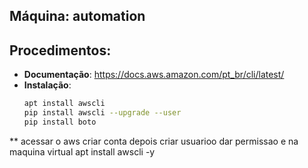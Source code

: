 Máquina: automation
-------------------

Procedimentos:
-------------

* **Documentação**: https://docs.aws.amazon.com/pt_br/cli/latest/
* **Instalação**:
  ```bash
  apt install awscli
  pip install awscli --upgrade --user
  pip install boto
  ```
** acessar o aws
criar conta
depois criar usuarioo
dar permissao
e na maquina virtual
apt install awscli -y
